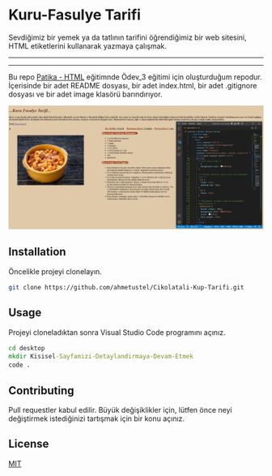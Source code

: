 # Kuru-Fasulye Tarifi

Sevdiğimiz bir yemek ya da tatlının tarifini öğrendiğimiz bir web sitesini, HTML etiketlerini kullanarak yazmaya çalışmak.

---

---

Bu repo [Patika - HTML](https://app.patika.dev/courses/html) eğitimnde Ödev_3 eğitimi için oluşturduğum repodur. İçerisinde bir adet README dosyası, bir adet index.html, bir adet .gitignore dosyası ve bir adet image klasörü barındırıyor.

![Resim](/image/index.png)

## Installation

Öncelikle projeyi clonelayın.

```bash
git clone https://github.com/ahmetustel/Cikolatali-Kup-Tarifi.git
```

## Usage

Projeyi cloneladıktan sonra Visual Studio Code programını açınız.

```cmd
cd desktop
mkdir Kisisel-Sayfamizi-Detaylandirmaya-Devam-Etmek
code .
```

## Contributing

Pull requestler kabul edilir. Büyük değişiklikler için, lütfen önce neyi değiştirmek istediğinizi tartışmak için bir konu açınız.

## License

[MIT](https://choosealicense.com/licenses/mit/)
